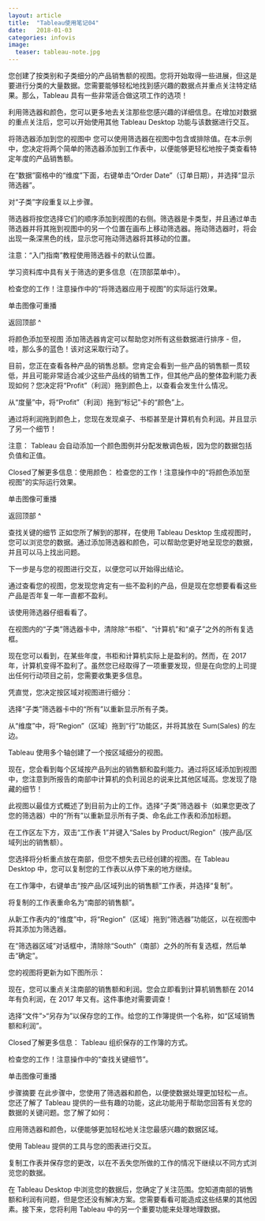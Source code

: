 ```yaml
---
layout: article
title:  "Tableau使用笔记04"
date:   2018-01-03 
categories: infovis
image:
  teaser: tableau-note.jpg
---
```


您创建了按类别和子类细分的产品销售额的视图。您将开始取得一些进展，但这是要进行分类的大量数据。您需要能够轻松地找到感兴趣的数据点并重点关注特定结果。那么，Tableau 具有一些非常适合做这项工作的选项！

利用筛选器和颜色，您可以更多地去关注那些您感兴趣的详细信息。在增加对数据的重点关注后，您可以开始使用其他 Tableau Desktop 功能与该数据进行交互。

将筛选器添加到您的视图中
您可以使用筛选器在视图中包含或排除值。在本示例中，您决定将两个简单的筛选器添加到工作表中，以便能够更轻松地按子类查看特定年度的产品销售额。

在“数据”窗格中的“维度”下面，右键单击“Order Date”（订单日期），并选择“显示筛选器”。

对“子类”字段重复以上步骤。

筛选器将按您选择它们的顺序添加到视图的右侧。筛选器是卡类型，并且通过单击筛选器并将其拖到视图中的另一个位置在画布上移动筛选器。拖动筛选器时，将会出现一条深黑色的线，显示您可拖动筛选器将其移动的位置。

注意：“入门指南”教程使用筛选器卡的默认位置。

学习资料库中具有关于筛选的更多信息（在顶部菜单中）。



检查您的工作！注意操作中的“将筛选器应用于视图”的实际运行效果。

单击图像可重播 


返回顶部 ^

将颜色添加至视图
添加筛选器肯定可以帮助您对所有这些数据进行排序 - 但，哇，那么多的蓝色！该对这采取行动了。

目前，您正在查看各种产品的销售总额。您肯定会看到一些产品的销售额一贯较低，并且可能非常适合减少这些产品线的销售工作，但其他产品的整体盈利能力表现如何？您决定将“Profit”（利润）拖到颜色上，以查看会发生什么情况。

从“度量”中，将“Profit”（利润）拖到“标记”卡的“颜色”上。

通过将利润拖到颜色上，您现在发现桌子、书柜甚至是计算机有负利润。并且显示了另一个细节！



注意： Tableau 会自动添加一个颜色图例并分配发散调色板，因为您的数据包括负值和正值。

Closed了解更多信息：使用颜色：
检查您的工作！注意操作中的“将颜色添加至视图”的实际运行效果。

单击图像可重播 


返回顶部 ^

查找关键的细节
正如您所了解到的那样，在使用 Tableau Desktop 生成视图时，您可以浏览您的数据。通过添加筛选器和颜色，可以帮助您更好地呈现您的数据，并且可以马上找出问题。

下一步是与您的视图进行交互，以便您可以开始得出结论。

通过查看您的视图，您发现您肯定有一些不盈利的产品，但是现在您想要看看这些产品是否年复一年一直都不盈利。

该使用筛选器仔细看看了。

在视图内的“子类”筛选器卡中，清除除“书柜”、“计算机”和“桌子”之外的所有复选框。



现在您可以看到，在某些年度，书柜和计算机实际上是盈利的。然而，在 2017 年，计算机变得不盈利了。虽然您已经取得了一项重要发现，但是在向您的上司提出任何行动项目之前，您需要收集更多信息。

凭直觉，您决定按区域对视图进行细分：

选择“子类”筛选器卡中的“所有”以重新显示所有子类。

从“维度”中，将“Region”（区域）拖到“行”功能区，并将其放在 Sum(Sales) 的左边。

Tableau 使用多个轴创建了一个按区域细分的视图。



现在，您会看到每个区域按产品列出的销售额和盈利能力。通过将区域添加到视图中，您注意到所报告的南部中计算机的负利润总的说来比其他区域高。您发现了隐藏的细节！



此视图以最佳方式概述了到目前为止的工作。选择“子类”筛选器卡（如果您更改了您的筛选器）中的“所有”以重新显示所有子类、命名此工作表和添加标题。

在工作区左下方，双击“工作表 1”并键入“Sales by Product/Region”（按产品/区域列出的销售额）。

您选择将分析重点放在南部，但您不想失去已经创建的视图。在 Tableau Desktop 中，您可以复制您的工作表以从停下来的地方继续。

在工作簿中，右键单击“按产品/区域列出的销售额”工作表，并选择“复制”。



将复制的工作表重命名为“南部的销售额”。

从新工作表内的“维度”中，将“Region”（区域）拖到“筛选器”功能区，以在视图中将其添加为筛选器。

在“筛选器区域”对话框中，清除除“South”（南部）之外的所有复选框，然后单击“确定”。

您的视图将更新为如下图所示：



现在，您可以重点关注南部的销售额和利润。您会立即看到计算机销售额在 2014 年有负利润，在 2017 年又有。这件事绝对需要调查！

选择“文件”>“另存为”以保存您的工作。给您的工作簿提供一个名称，如“区域销售额和利润”。

Closed了解更多信息： Tableau 组织保存的工作簿的方式。
 

检查您的工作！注意操作中的“查找关键细节”。

单击图像可重播 



步骤摘要
在此步骤中，您使用了筛选器和颜色，以便使数据处理更加轻松一点。您还了解了 Tableau 提供的一些有趣的功能，这此功能用于帮助您回答有关您的数据的关键问题。您了解了如何：

应用筛选器和颜色，以便能够更加轻松地关注您最感兴趣的数据区域。

使用 Tableau 提供的工具与您的图表进行交互。

复制工作表并保存您的更改，以在不丢失您所做的工作的情况下继续以不同方式浏览您的数据。

在 Tableau Desktop 中浏览您的数据后，您确定了关注范围。您知道南部的销售额和利润有问题，但是您还没有解决方案。您需要看看可能造成这些结果的其他因素。接下来，您将利用 Tableau 中的另一个重要功能来处理地理数据。